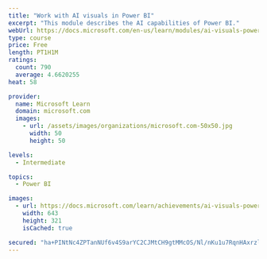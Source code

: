 ```yaml
---
title: "Work with AI visuals in Power BI"
excerpt: "This module describes the AI capabilities of Power BI."
webUrl: https://docs.microsoft.com/en-us/learn/modules/ai-visuals-power-bi/
type: course
price: Free
length: PT1H1M
ratings:
  count: 790
  average: 4.6620255
heat: 58

provider:
  name: Microsoft Learn
  domain: microsoft.com
  images:
    - url: /assets/images/organizations/microsoft.com-50x50.jpg
      width: 50
      height: 50

levels:
  - Intermediate

topics:
  - Power BI

images:
  - url: https://docs.microsoft.com/learn/achievements/ai-visuals-power-bi-social.png
    width: 643
    height: 321
    isCached: true

secured: "ha+PINtNc4ZPTanNUf6v4S9arYC2CJMtCH9gtMMcOS/Nl/nKu1u7RqnHAxrzlQLXOiZRT6SuxI8tUIwpOCTXf5qWnXfFp/9BDRKKrf1khQUkiuxQ2YTqV5XkjWBPz9F+YyekqV6DkjcjTb0KXxV6rzceFccnN/cXIzb8Z5noO/LQzKXRhBQZh1WEs6F9sholD5O0B4DFtYioUrdCN7IrfTxCQstI9x7juU648HeXFg3AMs9gDzlERZ6XJg8Mt4tAkHLrG6ktKOmOED4Yvnta05NQti4cqRzWPU0nxKUZ01fApNpF15/0oE3H3jQNupn/KwechMGj//eUU2hpjpPhXWS8Z0ATNweG+i2p5Li1q2kkAgs670GfB24cCaYSS5P9eLFG4ks4F4hteKKrxx5nTBgl7/08eNuj54g8pvkDE9U=;fQzBkro8jfsJXmnoWfiHmQ=="
---
```



